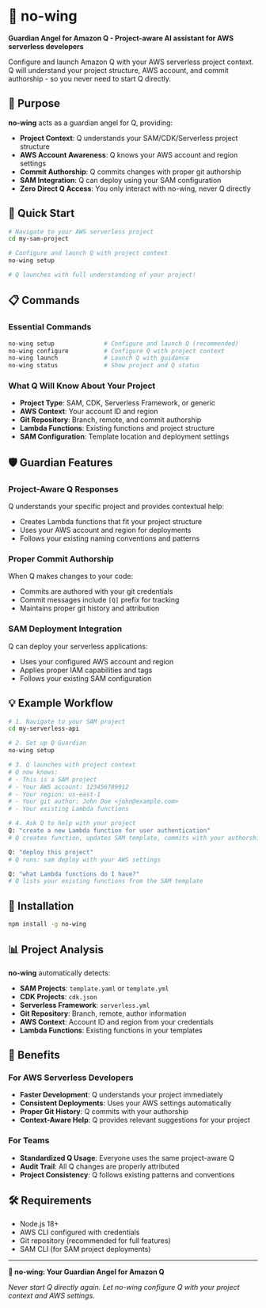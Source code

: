 # 🛫 no-wing

**Guardian Angel for Amazon Q - Project-aware AI assistant for AWS serverless developers**

Configure and launch Amazon Q with your AWS serverless project context. Q will understand your project structure, AWS account, and commit authorship - so you never need to start Q directly.

## 🎯 Purpose

**no-wing** acts as a guardian angel for Q, providing:
- **Project Context**: Q understands your SAM/CDK/Serverless project structure
- **AWS Account Awareness**: Q knows your AWS account and region settings
- **Commit Authorship**: Q commits changes with proper git authorship
- **SAM Integration**: Q can deploy using your SAM configuration
- **Zero Direct Q Access**: You only interact with no-wing, never Q directly

## 🚀 Quick Start

```bash
# Navigate to your AWS serverless project
cd my-sam-project

# Configure and launch Q with project context
no-wing setup

# Q launches with full understanding of your project!
```

## 📋 Commands

### Essential Commands
```bash
no-wing setup              # Configure and launch Q (recommended)
no-wing configure          # Configure Q with project context
no-wing launch             # Launch Q with guidance
no-wing status             # Show project and Q status
```

### What Q Will Know About Your Project
- **Project Type**: SAM, CDK, Serverless Framework, or generic
- **AWS Context**: Your account ID and region
- **Git Repository**: Branch, remote, and commit authorship
- **Lambda Functions**: Existing functions and project structure
- **SAM Configuration**: Template location and deployment settings

## 🛡️ Guardian Features

### Project-Aware Q Responses
Q understands your specific project and provides contextual help:
- Creates Lambda functions that fit your project structure
- Uses your AWS account and region for deployments
- Follows your existing naming conventions and patterns

### Proper Commit Authorship
When Q makes changes to your code:
- Commits are authored with your git credentials
- Commit messages include `[Q]` prefix for tracking
- Maintains proper git history and attribution

### SAM Deployment Integration
Q can deploy your serverless applications:
- Uses your configured AWS account and region
- Applies proper IAM capabilities and tags
- Follows your existing SAM configuration

## 💡 Example Workflow

```bash
# 1. Navigate to your SAM project
cd my-serverless-api

# 2. Set up Q Guardian
no-wing setup

# 3. Q launches with project context
# Q now knows:
# - This is a SAM project
# - Your AWS account: 123456789012
# - Your region: us-east-1
# - Your git author: John Doe <john@example.com>
# - Your existing Lambda functions

# 4. Ask Q to help with your project
Q: "create a new Lambda function for user authentication"
# Q creates function, updates SAM template, commits with your authorship

Q: "deploy this project"
# Q runs: sam deploy with your AWS settings

Q: "what Lambda functions do I have?"
# Q lists your existing functions from the SAM template
```

## 🔧 Installation

```bash
npm install -g no-wing
```

## 📊 Project Analysis

**no-wing** automatically detects:
- **SAM Projects**: `template.yaml` or `template.yml`
- **CDK Projects**: `cdk.json`
- **Serverless Framework**: `serverless.yml`
- **Git Repository**: Branch, remote, author information
- **AWS Context**: Account ID and region from your credentials
- **Lambda Functions**: Existing functions in your templates

## 🎯 Benefits

### For AWS Serverless Developers
- **Faster Development**: Q understands your project immediately
- **Consistent Deployments**: Uses your AWS settings automatically
- **Proper Git History**: Q commits with your authorship
- **Context-Aware Help**: Q provides relevant suggestions for your project

### For Teams
- **Standardized Q Usage**: Everyone uses the same project-aware Q
- **Audit Trail**: All Q changes are properly attributed
- **Project Consistency**: Q follows existing patterns and conventions

## 🛠️ Requirements

- Node.js 18+
- AWS CLI configured with credentials
- Git repository (recommended for full features)
- SAM CLI (for SAM project deployments)

---

**🛫 no-wing: Your Guardian Angel for Amazon Q**

*Never start Q directly again. Let no-wing configure Q with your project context and AWS settings.*
